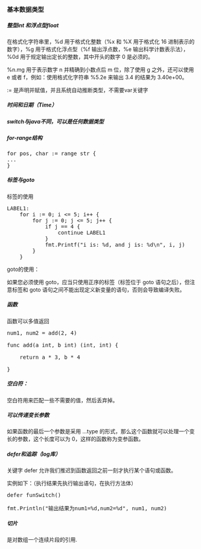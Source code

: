 ###   基本数据类型



##### 整型int 和浮点型float

在格式化字符串里，%d 用于格式化整数（%x 和 %X 用于格式化 16 进制表示的数字），%g 用于格式化浮点型（%f 输出浮点数，%e 输出科学计数表示法），%0d 用于规定输出定长的整数，其中开头的数字 0 是必须的。

%n.mg 用于表示数字 n 并精确到小数点后 m 位，除了使用 g 之外，还可以使用 e 或者 f，例如：使用格式化字符串 %5.2e 来输出 3.4 的结果为 3.40e+00。

:= 是声明并赋值，并且系统自动推断类型，不需要var关键字



##### 时间和日期（Time）


##### switch与java不同，可以是任何数据类型



##### for-range结构

<pre>
for pos, char := range str {
...
}
</pre>


##### 标签与goto
标签的使用

<pre>
LABEL1:
    for i := 0; i <= 5; i++ {
        for j := 0; j <= 5; j++ {
            if j == 4 {
                continue LABEL1
            }
            fmt.Printf("i is: %d, and j is: %d\n", i, j)
        }
    }
</pre>

goto的使用：


如果您必须使用 goto，应当只使用正序的标签（标签位于 goto 语句之后），但注意标签和 goto 语句之间不能出现定义新变量的语句，否则会导致编译失败。


##### 函数

函数可以多值返回

<pre>
num1, num2 = add(2, 4)

func add(a int, b int) (int, int) {

	return a * 3, b * 4

}
</pre>

##### 空白符：

空白符用来匹配一些不需要的值，然后丢弃掉。

##### 可以传递变长参数
如果函数的最后一个参数是采用 ...type 的形式，那么这个函数就可以处理一个变长的参数，这个长度可以为 0，这样的函数称为变参函数。

#####  defer和追踪（log库）
关键字 defer 允许我们推迟到函数返回之前一刻才执行某个语句或函数。

实例如下：（执行结果先执行输出语句，在执行方法体）
<pre>
defer funSwitch()

fmt.Println("输出结果为num1=%d,num2=%d", num1, num2)
</pre>

##### 切片
是对数组一个连续片段的引用.





